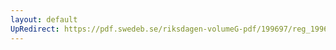 ```yaml
---
layout: default
UpRedirect: https://pdf.swedeb.se/riksdagen-volumeG-pdf/199697/reg_199697/reg_199697_0184.pdf
---
```

